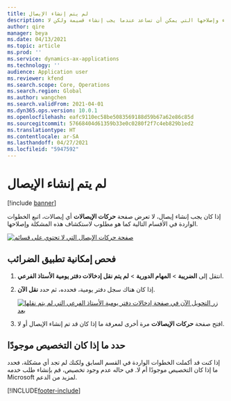 ```yaml
---
title: لم يتم إنشاء الإيصال
description: يوفر هذا الموضوع معلومات استكشاف الأخطاء وإصلاحها التي يمكن أن تساعد عندما يجب إنشاء قسيمة ولكن لا.
author: qire
manager: beya
ms.date: 04/13/2021
ms.topic: article
ms.prod: ''
ms.service: dynamics-ax-applications
ms.technology: ''
audience: Application user
ms.reviewer: kfend
ms.search.scope: Core, Operations
ms.search.region: Global
ms.author: wangchen
ms.search.validFrom: 2021-04-01
ms.dyn365.ops.version: 10.0.1
ms.openlocfilehash: eafc9110ec58be5083569188d59b67a62e86c85d
ms.sourcegitcommit: 57668404d61359b33e0c0280f2f7c4eb829b1ed2
ms.translationtype: HT
ms.contentlocale: ar-SA
ms.lasthandoff: 04/27/2021
ms.locfileid: "5947592"
---
```

# <a name="voucher-isnt-generated"></a>لم يتم إنشاء الإيصال

[!include [banner](../includes/banner.md)]

إذا كان يجب إنشاء إيصال، لا تعرض صفحة **حركات الإيصالات** أي إيصالات، اتبع الخطوات الواردة في الأقسام التالية كما هو مطلوب لاستكشاف هذه المشكلة وإصلاحها.

[![صفحة حركات الإيصال التي لا تحتوي على قسائم](./media/voucher-not-generated-Picture1.png)](./media/voucher-not-generated-Picture1.png)

## <a name="check-the-tax-applicability"></a>فحص إمكانية تطبيق الضرائب

1. انتقل إلى **الضريبة** \> **المهام الدورية** \> **لم يتم نقل إدخالات دفتر يومية الأستاذ الفرعي**.
2. إذا كان هناك سجل دفتر يومية، فحدده، ثم حدد **نقل الآن**.

    [![زر التحويل الآن في صفحة إدخالات دفتر يومية الأستاذ الفرعي التي لم يتم نقلها بعد](./media/voucher-not-generated-Picture2.png)](./media/voucher-not-generated-Picture2.png)

3. افتح صفحة **حركات الإيصالات** مرة أخرى لمعرفة ما إذا كان قد تم إنشاء الإيصال أو لا.

## <a name="determine-whether-customization-exists"></a>حدد ما إذا كان التخصيص موجودًا

إذا كنت قد أكملت الخطوات الواردة في القسم السابق ولكنك لم تجد أي مشكلة، فحدد ما إذا كان التخصيص موجودًا أم لا. في حاله عدم وجود تخصيص، قم بإنشاء طلب خدمه Microsoft لمزيد من الدعم.

[!INCLUDE[footer-include](../../includes/footer-banner.md)]
